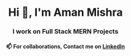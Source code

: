 <h1 align="center">Hi 👋, I'm Aman Mishra</h1>
<h3 align="center">I work on Full Stack MERN Projects</h3>

<h4 align="center"> 📫 For collaborations, Contact me on <a href="https://linkedin.com/in/amanmr1" target="blank">LinkedIn</a> </h4>
